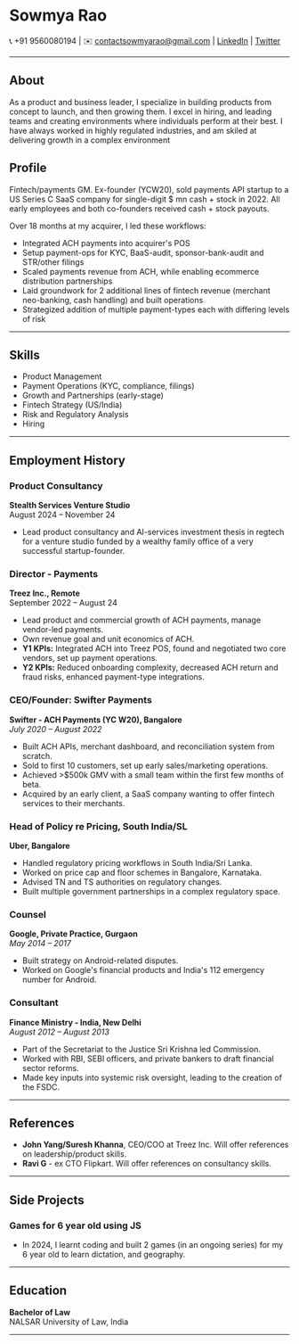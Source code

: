 #   Sowmya Rao

📞 +91 9560080194 | ✉️ [contactsowmyarao@gmail.com](mailto:contactsowmyarao@gmail.com) | [LinkedIn](https://www.linkedin.com/in/legaljargon/) | [Twitter](https://twitter.com/sowmyarao_)

---
## **About**

As a product and business leader, I specialize in building products from concept to launch, and then growing them. I excel in hiring, and leading teams and creating environments where individuals perform at their best. I have always worked in highly regulated industries, and am skiled at delivering growth in a complex environment 


## **Profile**

Fintech/payments GM. Ex-founder (YCW20), sold payments API startup to a US Series C SaaS company for single-digit $ mn cash + stock in 2022. All early employees and both co-founders received cash + stock payouts.

Over 18 months at my acquirer, I led these workflows:
- Integrated ACH payments into acquirer's POS
- Setup payment-ops for KYC, BaaS-audit, sponsor-bank-audit and STR/other filings 
- Scaled payments revenue from ACH, while enabling ecommerce distribution partnerships
- Laid groundwork for 2 additional lines of fintech revenue (merchant neo-banking, cash handling) and built operations
- Strategized addition of multiple payment-types each with differing levels of risk
  
---

## **Skills**
- Product Management
- Payment Operations (KYC, compliance, filings)
- Growth and Partnerships (early-stage)
- Fintech Strategy (US/India)
- Risk and Regulatory Analysis
- Hiring
---

## **Employment History**

### **Product Consultancy**  
**Stealth Services Venture Studio**  
August 2024 – November 24
- Lead product consultancy and AI-services investment thesis in regtech for a venture studio funded by a wealthy family office of a very successful startup-founder. 

### **Director - Payments**  
**Treez Inc., Remote**  
September 2022 – August 24

- Lead product and commercial growth of ACH payments, manage vendor-led payments.
- Own revenue goal and unit economics of ACH.
- **Y1 KPIs:** Integrated ACH into Treez POS, found and negotiated two core vendors, set up payment operations.
- **Y2 KPIs:** Reduced onboarding complexity, decreased ACH return and fraud risks, enhanced payment-type integrations.

### **CEO/Founder: Swifter Payments**  
**Swifter - ACH Payments (YC W20), Bangalore**  
_July 2020 – August 2022_

- Built ACH APIs, merchant dashboard, and reconciliation system from scratch.
- Sold to first 10 customers, set up early sales/marketing operations.
- Achieved >$500k GMV with a small team within the first few months of beta.
- Acquired by an early client, a SaaS company wanting to offer fintech services to their merchants.

### **Head of Policy re Pricing, South India/SL**  
**Uber, Bangalore**

- Handled regulatory pricing workflows in South India/Sri Lanka.
- Worked on price cap and floor schemes in Bangalore, Karnataka.
- Advised TN and TS authorities on regulatory changes.
- Built multiple government partnerships in a complex regulatory space.

### **Counsel**  
**Google, Private Practice, Gurgaon**  
_May 2014 – 2017_

- Built strategy on Android-related disputes.
- Worked on Google's financial products and India's 112 emergency number for Android.

### **Consultant**  
**Finance Ministry - India, New Delhi**  
_August 2012 – August 2013_

- Part of the Secretariat to the Justice Sri Krishna led Commission.
- Worked with RBI, SEBI officers, and private bankers to draft financial sector reforms.
- Made key inputs into systemic risk oversight, leading to the creation of the FSDC.

---

## **References**

- **John Yang/Suresh Khanna**, CEO/COO at Treez Inc. Will offer references on leadership/product skills.
- **Ravi G** - ex CTO Flipkart. Will offer references on consultancy skills.

---
## **Side Projects**

### **Games for 6 year old using JS**  

- In 2024, I learnt coding and built 2 games (in an ongoing series) for my 6 year old to learn dictation, and geography. 

---
## **Education**

**Bachelor of Law**  
NALSAR University of Law, India

---
